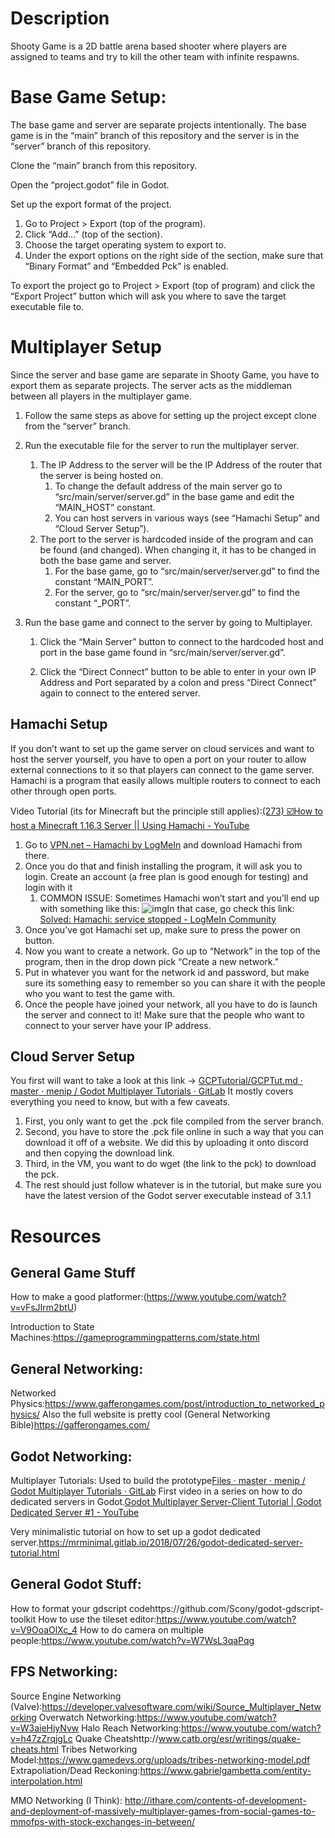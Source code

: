 # Description

Shooty Game is a 2D battle arena based shooter where players are assigned to teams and try to kill the other team with infinite respawns.

# Base Game Setup:

The base game and server are separate projects intentionally. The base game is in the “main” branch of this repository and the server is in the “server” branch of this repository.

Clone the “main” branch from this repository.

Open the “project.godot” file in Godot.

Set up the export format of the project. 

1. Go to Project > Export (top of the program).
2. Click “Add…” (top of the section).
3. Choose the target operating system to export to.
4. Under the export options on the right side of the section, make sure that “Binary Format” and “Embedded Pck” is enabled.

To export the project go to Project > Export (top of program) and click the “Export Project” button which will ask you where to save the target executable file to.

# Multiplayer Setup

Since the server and base game are separate in Shooty Game, you have to export them as separate projects. The server acts as the middleman between all players in the multiplayer game.

1. Follow the same steps as above for setting up the project except clone from the “server” branch.

2. Run the executable file for the server to run the multiplayer server.
   1. The IP Address to the server will be the IP Address of the router that the server is being hosted on.
      1. To change the default address of the main server go to “src/main/server/server.gd” in the base game and edit the “MAIN_HOST” constant.
      2. You can host servers in various ways (see “Hamachi Setup” and “Cloud Server Setup”).
   2. The port to the server is hardcoded inside of the program and can be found (and changed). When changing it, it has to be changed in both the base game and server.
      1. For the base game, go to “src/main/server/server.gd” to find the constant “MAIN_PORT”.
      2. For the server, go to “src/main/server/server.gd” to find the constant “_PORT”.
   
3. Run the base game and connect to the server by going to Multiplayer.

   1. Click the “Main Server” button to connect to the hardcoded host and port in the base game found in “src/main/server/server.gd”.

   2. Click the “Direct Connect” button to be able to enter in your own IP Address and Port separated by a colon and press “Direct Connect” again to connect to the entered server.

      

## Hamachi Setup

If you don’t want to set up the game server on cloud services and want to host the server yourself, you have to open a port on your router to allow external connections to it so that players can connect to the game server. Hamachi is a program that easily allows multiple routers to connect to each other through open ports.

Video Tutorial (its for Minecraft but the principle still applies):[(273) ☑️How to host a Minecraft 1.16.3 Server || Using Hamachi - YouTube](https://www.youtube.com/watch?v=iN1eNo-BKWQ)

1. Go to [VPN.net – Hamachi by LogMeIn](https://www.vpn.net/) and download Hamachi from there. 
2. Once you do that and finish installing the program, it will ask you to login. Create an account (a free plan is good enough for testing) and login with it 
   1. COMMON ISSUE: Sometimes Hamachi won’t start and you’ll end up with something like this: ![img](https://lh3.googleusercontent.com/wBfT-QiuDNm6NE8-XleHHGlifqrTCgfv-syGeIDTItPQ8iGO-zJ6Q9m6BzzZ6XahPMh0pBIyp-L6P6v4yzm8gCwt40MOIlNXCU-I6oXOOwcKJmp6qASV3JTlntNfR9uF0qw-B7kG)In that case, go check this link: [Solved: Hamachi: service stopped - LogMeIn Community](https://community.logmein.com/t5/LogMeIn-Hamachi-Discussions/Hamachi-service-stopped/td-p/132889)
3. Once you’ve got Hamachi set up, make sure to press the power on button.
4. Now you want to create a network. Go up to “Network” in the top of the program, then in the drop down pick “Create a new network.”
5. Put in whatever you want for the network id and password, but make sure its something easy to remember so you can share it with the people who you want to test the game with.
6. Once the people have joined your network, all you have to do is launch the server and connect to it! Make sure that the people who want to connect to your server have your IP address.

## Cloud Server Setup

You first will want to take a look at this link -> [GCPTutorial/GCPTut.md · master · menip / Godot Multiplayer Tutorials · GitLab](https://gitlab.com/menip/godot-multiplayer-tutorials/-/blob/master/GCPTutorial/GCPTut.md)
It mostly covers everything you need to know, but with a few caveats.

1. First, you only want to get the .pck file compiled from the server branch.
2.  Second, you have to store the .pck file online in such a way that you can download it off of a website. We did this by uploading it onto discord and then copying the download link.
3. Third, in the VM, you want to do wget (the link to the pck) to download the pck.
4. The rest should just follow whatever is in the tutorial, but make sure you have the latest version of the Godot server executable instead of 3.1.1

# Resources

## General Game Stuff

How to make a good platformer:(https://www.youtube.com/watch?v=vFsJIrm2btU)

Introduction to State Machines:https://gameprogrammingpatterns.com/state.html

## General Networking:

Networked Physics:https://www.gafferongames.com/post/introduction_to_networked_physics/
Also the full website is pretty cool (General Networking Bible)https://gafferongames.com/

## Godot Networking:

Multiplayer Tutorials: Used to build the prototype[Files · master · menip / Godot Multiplayer Tutorials · GitLab](https://gitlab.com/menip/godot-multiplayer-tutorials/-/tree/master)
First video in a series on how to do dedicated servers in Godot.[Godot Multiplayer Server-Client Tutorial | Godot Dedicated Server #1 - YouTube](https://www.youtube.com/watch?v=lnFN6YabFKg)

Very minimalistic tutorial on how to set up a godot dedicated server.https://mrminimal.gitlab.io/2018/07/26/godot-dedicated-server-tutorial.html

## General Godot Stuff:

How to format your gdscript codehttps://github.com/Scony/godot-gdscript-toolkit
How to use the tileset editor:https://www.youtube.com/watch?v=V9OoaOlXc_4
How to do camera on multiple people:https://www.youtube.com/watch?v=W7WsL3qaPqg

## FPS Networking:

Source Engine Networking (Valve):https://developer.valvesoftware.com/wiki/Source_Multiplayer_Networking
Overwatch Networking:https://www.youtube.com/watch?v=W3aieHjyNvw
Halo Reach Networking:https://www.youtube.com/watch?v=h47zZrqjgLc
Quake Cheatshttp://www.catb.org/esr/writings/quake-cheats.html
Tribes Networking Model:https://www.gamedevs.org/uploads/tribes-networking-model.pdf
Extrapoliation/Dead Reckoning:https://www.gabrielgambetta.com/entity-interpolation.html

MMO Networking (I Think): http://ithare.com/contents-of-development-and-deployment-of-massively-multiplayer-games-from-social-games-to-mmofps-with-stock-exchanges-in-between/